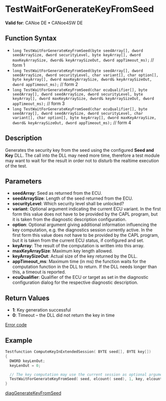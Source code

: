 # TestWaitForGenerateKeyFromSeed

**Valid for**: CANoe DE • CANoe4SW DE

## Function Syntax

- `long TestWaitForGenerateKeyFromSeed(byte seedArray[], dword seedArraySize, dword securityLevel, byte keyArray[], dword maxKeyArraySize, dword& keyArraySizeOut, dword appTimeout_ms);` // form 1
- `long TestWaitForGenerateKeyFromSeed(byte seedArray[], dword seedArraySize, dword securityLevel, char variant[], char option[], byte keyArray[], dword maxKeyArraySize, dword& keyArraySizeOut, dword appTimeout_ms);` // form 2
- `long TestWaitForGenerateKeyFromSeed(char ecuQualifier[], byte seedArray[], dword seedArraySize, dword securityLevel, byte keyArray[], dword maxKeyArraySize, dword& keyArraySizeOut, dword appTimeout_ms);` // form 3
- `long TestWaitForGenerateKeyFromSeed(char ecuQualifier[], byte seedArray[], dword seedArraySize, dword securityLevel, char variant[], char option[], byte keyArray[], dword maxKeyArraySize, dword& keyArraySizeOut, dword appTimeout_ms);` // form 4

## Description

Generates the security key from the seed using the configured **Seed and Key** DLL. The call into the DLL may need more time, therefore a test module may want to wait for the result in order not to disturb the realtime execution of the test.

## Parameters

- **seedArray**: Seed as returned from the ECU.
- **seedArraySize**: Length of the seed returned from the ECU.
- **securityLevel**: Which security level shall be unlocked?
- **variant**: Optional argument indicating the current ECU variant. In the first form this value does not have to be provided by the CAPL program, but it is taken from the diagnostic description configuration.
- **option**: Optional argument giving additional information influencing the key computation, e.g. the diagnostics session currently active. In the first form this value does not have to be provided by the CAPL program, but it is taken from the current ECU status, if configured and set.
- **keyArray**: The result of the computation is written into this array.
- **maxKeyArraySize**: Maximum key length allowed.
- **keyArraySizeOut**: Actual size of the key returned by the DLL.
- **appTimeout_ms**: Maximum time (in ms) the function waits for the computation function in the DLL to return. If the DLL needs longer than this, a timeout is reported.
- **ecuQualifier**: Qualifier of the ECU or target as set in the diagnostic configuration dialog for the respective diagnostic description.

## Return Values

- **1**: Key generation successful
- **0**: Timeout – the DLL did not return the key in time

[Error code](../../Diagnostics/CAPLfunctionsDiagnosticsErrorCode.md)

## Example

```c
Testfunction ComputeKeyInExtendedSession( BYTE seed[], BYTE key[])
{
  DWORD keyLenOut;
  keyLenOut = 0;

  // The key computation may use the current session as optional argument
  TestWaitForGenerateKeyFromSeed( seed, elcount( seed), 1, key, elcount(key), keyLenOut, 1000);
}
```

[diagGenerateKeyFromSeed](../../Diagnostics/Functions/CAPLfunctionDiagGenerateKeyFromSeed.md)
